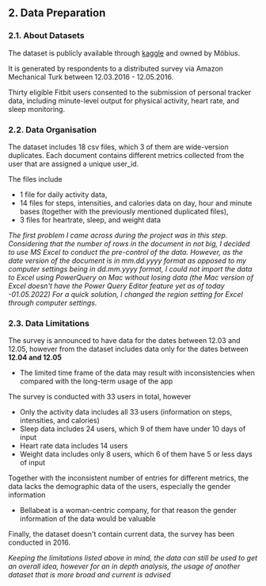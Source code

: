## 2. Data Preparation
### 2.1. About Datasets

The dataset is publicly available through [kaggle](https://www.kaggle.com/datasets/arashnic/fitbit/code) and owned by Möbius.

It is generated by respondents to a distributed survey via Amazon Mechanical Turk between 12.03.2016 - 12.05.2016. 

Thirty eligible Fitbit users consented to the submission of personal tracker data, including 
minute-level output for physical activity, heart rate, and sleep monitoring.

### 2.2. Data Organisation
The dataset includes 18 csv files, which 3 of them are wide-version duplicates.
Each document contains different metrics collected from the user that are assigned a unique user_id.

The files include 
- 1 file for daily activity data, 
- 14 files for steps, intensities, and calories data on day, hour and minute bases (together with the previously mentioned duplicated files), 
- 3 files for heartrate, sleep, and weight data

*The first problem I came across during the project was in this step. Considering that the number of rows in the document in not big, I decided to use MS Excel to conduct the pre-control of the data. However, as the date version of the document is in mm.dd.yyyy format as opposed to my computer settings being in dd.mm.yyyy format, I could not import the data to Excel using PowerQuery on Mac without losing data (the Mac version of Excel doesn't have the Power Query Editor feature yet as of today -01.05.2022) For a quick solution, I changed the region setting for Excel through computer settings.*

### 2.3. Data Limitations
The survey is announced to have data for the dates between 12.03 and 12.05, however from the dataset includes data only for the dates between **12.04 and 12.05**
- The limited time frame of the data may result with inconsistencies when compared with the long-term usage of the app

The survey is conducted with 33 users in total, however
- Only the activity data includes all 33 users (information on steps, intensities, and calories)
- Sleep data includes 24 users, which 9 of them have under 10 days of input
- Heart rate data includes 14 users
- Weight data includes only 8 users, which 6 of them have 5 or less days of input

Together with the inconsistent number of entries for different metrics, the data lacks the demographic data of the users, especially the gender information
- Bellabeat is a woman-centric company, for that reason the gender information of the data would be valuable

Finally, the dataset doesn't contain current data, the survey has been conducted in 2016.

*Keeping the limitations listed above in mind, the data can still be used to get an overall idea, however for an in depth analysis, the usage of another dataset that is more broad and current is advised*

